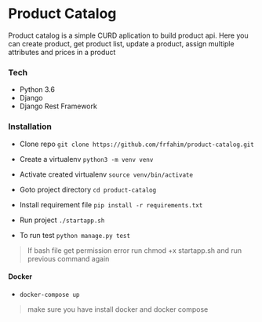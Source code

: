 # Product Catalog

Product catalog is a simple CURD aplication to build product api.
Here you can create product, get product list, update a product, assign multiple attributes and prices in a product


### Tech
- Python 3.6
- Django
- Django Rest Framework

### Installation

- Clone repo  `git clone https://github.com/frfahim/product-catalog.git`

- Create a virtualenv `python3 -m venv venv`

- Activate created virtualenv `source venv/bin/activate`

- Goto project directory `cd product-catalog`

- Install requirement file `pip install -r requirements.txt`

- Run project `./startapp.sh`

- To run test `python manage.py test`

> If bash file get permission error run  chmod +x startapp.sh and run previous command again

#### Docker

- `docker-compose up`

> make sure you have install docker and docker compose

